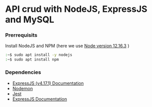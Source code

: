 API crud with NodeJS, ExpressJS and MySQL
=========================================

### Prerrequisits
Install NodeJS and NPM (here we use [Node version 12.16.3](https://nodejs.org/docs/latest-v12.x/api/) )
```bash
:~$ sudo apt install -y nodejs
:~$ sudo apt install npm
```

### Dependencies
- [ExpressJS (v4.17.1) Documentation](https://expressjs.com/es/4x/api.html)
- [Nodemon]()
- [Jest]()
- [ExpressJS Documentation]()
